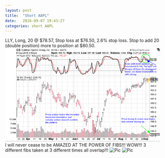```yaml
---
layout: post
title:  "Short AAPL"
date:   2016-09-07 19:43:27
categories: short AAPL
---
```

LLY, Long, 20 @ $78.57, Stop loss at $76.50, 2.6% stop loss.  Stop to add 20 (double position) more to position at $80.50. 
![Pic](/images/LLY1.png)
I will never cease to be AMAZED AT THE POWER OF FIBS!!!  WOW!!!  3 different fibs taken at 3 different times all overlap!!!
![Pic](/images/LLY2.jpg)
![Pic](/images/LLY3.jpg)